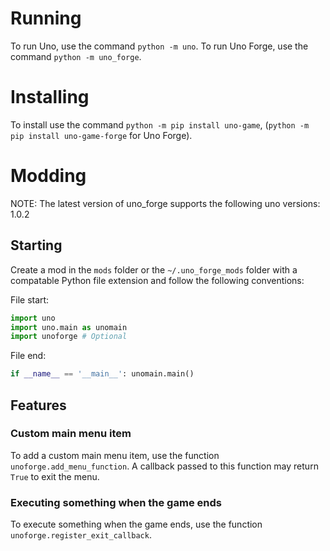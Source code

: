 # Running
To run Uno, use the command `python -m uno`.
To run Uno Forge, use the command `python -m uno_forge`.
# Installing
To install use the command `python -m pip install uno-game`, (`python -m pip install uno-game-forge` for Uno Forge).
# Modding
NOTE: The latest version of uno_forge supports the following uno versions: 1.0.2
## Starting
Create a mod in the `mods` folder or the `~/.uno_forge_mods` folder with a compatable Python file extension and follow the following conventions:

File start:
``` python
import uno
import uno.main as unomain
import unoforge # Optional
```

File end:
``` python
if __name__ == '__main__': unomain.main()
```
## Features
### Custom main menu item
To add a custom main menu item, use the function `unoforge.add_menu_function`. A callback passed to this function may return `True` to exit the menu.
### Executing something when the game ends
To execute something when the game ends, use the function `unoforge.register_exit_callback`.